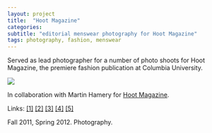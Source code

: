 ```yaml
---
layout: project
title:  "Hoot Magazine"
categories: 
subtitle: "editorial menswear photography for Hoot Magazine"
tags: photography, fashion, menswear
---
```


Served as lead photographer for a number of photo shoots
for Hoot Magazine, the premiere fashion publication at Columbia University. 

<img src="{{ site.baseurl }}/projects/images/hoot3_a.png" />

In collaboration with Martin Hamery for <a href="http://hootmag.org/">Hoot Magazine</a>.

Links: <a href="http://issuu.com/hootmag/docs/hoot_magazine__fall_winter_2011/27">[1]</a>
<a href="http://issuu.com/hootmag/docs/hoot_magazine__spring_summer_2011/27">[2]</a>
<a href="http://issuu.com/hootmag/docs/hoot_magazine__fall_winter_2011/51">[3]</a>
<a href="http://www.hootmag.org/blog/2011/03/06/menswear-winter-trends-chunky-knits-and-alpine-prints/">[4]</a>
<a href="http://www.hootmag.org/blog/2010/11/08/sisters-on-the-runway-fashion-gives-back/">[5]</a>

<p>Fall 2011, Spring 2012. Photography.</p>

